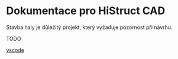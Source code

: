 
# Dokumentace pro HiStruct CAD

Stavba haly je důležitý projekt, který vyžaduje pozornost při návrhu.

TODO

 [vscode](vscode://file/C:\GitHub\fcs-histruct2\FCS.HiStruct\WebApp\Scripts\fcs\SceneBuilderMaterials.ts(206,34))
